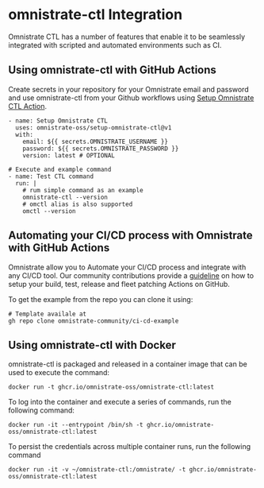 # omnistrate-ctl Integration

Omnistrate CTL has a number of features that enable it to be seamlessly integrated with scripted and automated environments such as CI.

## Using omnistrate-ctl with GitHub Actions

Create secrets in your repository for your Omnistrate email and password and use omnistrate-ctl from your Github workflows using [Setup Omnistrate CTL Action](https://github.com/marketplace/actions/setup-omnistrate-ctl).

```
- name: Setup Omnistrate CTL
  uses: omnistrate-oss/setup-omnistrate-ctl@v1
  with:
    email: ${{ secrets.OMNISTRATE_USERNAME }}
    password: ${{ secrets.OMNISTRATE_PASSWORD }}
    version: latest # OPTIONAL

# Execute and example command
- name: Test CTL command
  run: |
    # rum simple command as an example
    omnistrate-ctl --version
    # omctl alias is also supported
    omctl --version
```

## Automating your CI/CD process with Omnistrate with GitHub Actions

Omnistrate allow you to Automate your CI/CD process and integrate with any CI/CD tool. Our community contributions provide a [guideline](https://github.com/omnistrate-community/ci-cd-example) on how to setup your build, test, release and fleet patching Actions on GitHub.

To get the example from the repo you can clone it using:

```
# Template availale at
gh repo clone omnistrate-community/ci-cd-example
```

## Using omnistrate-ctl with Docker

omnistrate-ctl is packaged and released in a container image that can be used to execute the command:

```
docker run -t ghcr.io/omnistrate-oss/omnistrate-ctl:latest
```

To log into the container and execute a series of commands, run the following command:

```
docker run -it --entrypoint /bin/sh -t ghcr.io/omnistrate-oss/omnistrate-ctl:latest
```

To persist the credentials across multiple container runs, run the following command

```
docker run -it -v ~/omnistrate-ctl:/omnistrate/ -t ghcr.io/omnistrate-oss/omnistrate-ctl:latest
```
